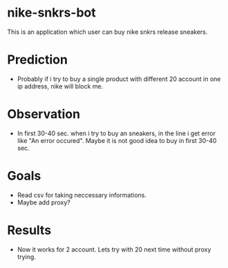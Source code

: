 # nike-snkrs-bot
This is an application which user can buy nike snkrs release sneakers.

# Prediction
- Probably if i try to buy a single product with different 20 account in one ip address, nike will block me.

# Observation
- In first 30-40 sec. when i try to buy an sneakers, in the line i get error like "An error occured". Maybe it is not good idea to buy in first 30-40 sec.

# Goals
- Read csv for taking neccessary informations.
- Maybe add proxy?

# Results
- Now it works for 2 account. Lets try with 20 next time without proxy trying.

